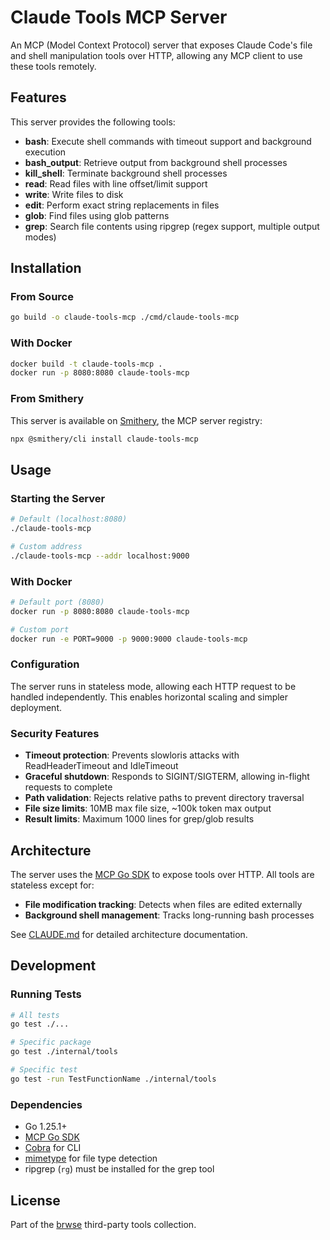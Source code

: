 # Claude Tools MCP Server

An MCP (Model Context Protocol) server that exposes Claude Code's file and shell manipulation tools over HTTP, allowing any MCP client to use these tools remotely.

## Features

This server provides the following tools:

- **bash**: Execute shell commands with timeout support and background execution
- **bash_output**: Retrieve output from background shell processes
- **kill_shell**: Terminate background shell processes
- **read**: Read files with line offset/limit support
- **write**: Write files to disk
- **edit**: Perform exact string replacements in files
- **glob**: Find files using glob patterns
- **grep**: Search file contents using ripgrep (regex support, multiple output modes)

## Installation

### From Source

```bash
go build -o claude-tools-mcp ./cmd/claude-tools-mcp
```

### With Docker

```bash
docker build -t claude-tools-mcp .
docker run -p 8080:8080 claude-tools-mcp
```

### From Smithery

This server is available on [Smithery](https://smithery.ai/), the MCP server registry:

```bash
npx @smithery/cli install claude-tools-mcp
```

## Usage

### Starting the Server

```bash
# Default (localhost:8080)
./claude-tools-mcp

# Custom address
./claude-tools-mcp --addr localhost:9000
```

### With Docker

```bash
# Default port (8080)
docker run -p 8080:8080 claude-tools-mcp

# Custom port
docker run -e PORT=9000 -p 9000:9000 claude-tools-mcp
```

### Configuration

The server runs in stateless mode, allowing each HTTP request to be handled independently. This enables horizontal scaling and simpler deployment.

### Security Features

- **Timeout protection**: Prevents slowloris attacks with ReadHeaderTimeout and IdleTimeout
- **Graceful shutdown**: Responds to SIGINT/SIGTERM, allowing in-flight requests to complete
- **Path validation**: Rejects relative paths to prevent directory traversal
- **File size limits**: 10MB max file size, ~100k token max output
- **Result limits**: Maximum 1000 lines for grep/glob results

## Architecture

The server uses the [MCP Go SDK](https://github.com/modelcontextprotocol/go-sdk) to expose tools over HTTP. All tools are stateless except for:

- **File modification tracking**: Detects when files are edited externally
- **Background shell management**: Tracks long-running bash processes

See [CLAUDE.md](./CLAUDE.md) for detailed architecture documentation.

## Development

### Running Tests

```bash
# All tests
go test ./...

# Specific package
go test ./internal/tools

# Specific test
go test -run TestFunctionName ./internal/tools
```

### Dependencies

- Go 1.25.1+
- [MCP Go SDK](https://github.com/modelcontextprotocol/go-sdk)
- [Cobra](https://github.com/spf13/cobra) for CLI
- [mimetype](https://github.com/gabriel-vasile/mimetype) for file type detection
- ripgrep (`rg`) must be installed for the grep tool

## License

Part of the [brwse](https://github.com/brwse/brwse) third-party tools collection.
